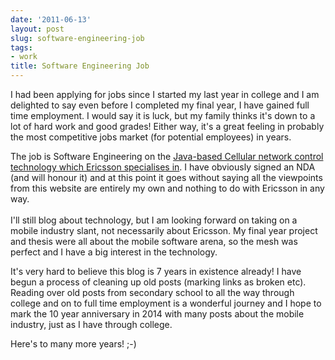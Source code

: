 ```yaml
---
date: '2011-06-13'
layout: post
slug: software-engineering-job
tags:
- work
title: Software Engineering Job
---
```


I had been applying for jobs since I started my last year in college 
and I am delighted to say even before I completed my final year, I 
have gained full time employment. I would say it is luck, but my family 
thinks it's down to a lot of hard work and good grades! Either way, it's 
a great feeling in probably the most competitive jobs market (for potential 
employees) in years.

The job is Software Engineering on the [Java-based Cellular network control 
technology which Ericsson specialises in][OSSRC]. I have obviously signed an 
NDA (and will honour it) and at this point it goes without saying all the 
viewpoints from this website are entirely my own and nothing to do with 
Ericsson in any way.<br /><br />I'll still blog about technology, but I am 
looking forward on taking on a mobile industry slant, not necessarily about 
Ericsson. My final year project and thesis were all about the mobile software 
arena, so the mesh was perfect and I have a big interest in the technology.

It's very hard to believe this blog is 7 years in existence already! I have 
begun a process of cleaning up old posts (marking links as broken etc). Reading 
over old posts from secondary school to all the way through college and on to 
full time employment is a wonderful journey and I hope to mark the 10 year anniversary 
in 2014 with many posts about the mobile industry, just as I have through college.

Here's to many more years! ;-)

[OSSRC]: http://www.ericsson.com/hr/services/competence/course_umts/LZU-108_6863_en.pdf